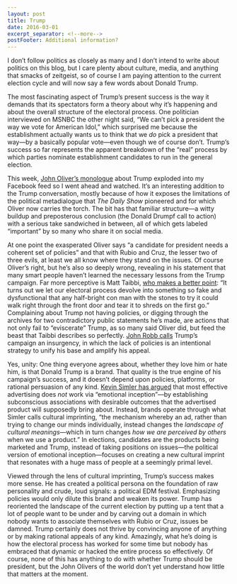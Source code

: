 ```yaml
---
layout: post
title: Trump
date: 2016-03-01
excerpt_separator: <!--more-->
postFooter: Additional information?
---
```


I don’t follow politics as closely as many and I don’t intend to write about politics on this blog, but I care plenty about culture, media, and anything that smacks of zeitgeist, so of course I am paying attention to the current election cycle and will now say a few words about Donald Trump.

The most fascinating aspect of Trump’s present success is the way it demands that its spectators form a theory about why it’s happening and about the overall structure of the electoral process. One politician interviewed on MSNBC the other night said, “We can’t pick a president the way we vote for American Idol,” which surprised me because the establishment actually wants us to think that we <em>do</em> pick a president that way—by a basically popular vote—even though we of course don’t. Trump’s success so far represents the apparent breakdown of the “real” process by which parties nominate establishment candidates to run in the general election.

This week, <a href="https://www.youtube.com/watch?v=DnpO_RTSNmQ">John Oliver’s monologue</a> about Trump exploded into my Facebook feed so I went ahead and watched. It’s an interesting addition to the Trump conversation, mostly because of how it exposes the limitations of the political metadialogue that <em>The Daily Show</em> pioneered and for which Oliver now carries the torch. The bit has that familiar structure—a witty buildup and preposterous conclusion (the Donald Drumpf call to action) with a serious take sandwiched in between, all of which gets labeled “important” by so many who share it on social media.

At one point the exasperated Oliver says “a candidate for president needs a coherent set of policies” and that with Rubio and Cruz, the lesser two of three evils, at least we all know where they stand on the issues. Of course Oliver’s right, but he’s also so deeply wrong, revealing in his statement that many smart people haven’t learned the necessary lessons from the Trump campaign. Far more perceptive is Matt Taibbi, <a href="http://www.rollingstone.com/politics/news/how-america-made-donald-trump-unstoppable-20160224">who makes a better point</a>: “It turns out we let our electoral process devolve into something so fake and dysfunctional that any half-bright con man with the stones to try it could walk right through the front door and tear it to shreds on the first go.” Complaining about Trump not having policies, or digging through the archives for two contradictory public statements he’s made, are actions that not only fail to “eviscerate” Trump, as so many said Oliver did, but feed the beast that Taibbi describes so perfectly. <a href="https://medium.com/@johnrobb/trump-s-insurgency-27cf64d0bce3#.t6c7mfo1r">John Robb calls</a> Trump’s campaign an insurgency, in which the lack of policies is an intentional strategy to unify his base and amplify his appeal.

Yes, unity: One thing everyone agrees about, whether they love him or hate him, is that Donald Trump is a brand. That quality is the true engine of his campaign’s success, and it doesn’t depend upon policies, platforms, or rational persuasion of any kind. <a href="http://www.meltingasphalt.com/ads-dont-work-that-way/">Kevin Simler has argued</a> that most effective advertising does <em>not </em>work via “emotional inception”—by establishing subconscious associations with desirable outcomes that the advertised product will supposedly bring about. Instead, brands operate through what Simler calls cultural imprinting, “the mechanism whereby an ad, rather than trying to change our minds individually, instead changes the <em>landscape of cultural meanings</em>—which in turn changes <em>how we are perceived by others</em> when we use a product.” In elections, candidates are the products being marketed and Trump, instead of taking positions on issues—the political version of emotional inception—focuses on creating a new cultural imprint that resonates with a huge mass of people at a seemingly primal level.

Viewed through the lens of cultural imprinting, Trump’s success makes more sense. He has created a political persona on the foundation of raw personality and crude, loud signals: a political EDM festival. Emphasizing policies would only dilute this brand and weaken its power. Trump has reoriented the landscape of the current election by putting up a tent that a lot of people want to be under and by carving out a domain in which nobody wants to associate themselves with Rubio or Cruz, issues be damned. Trump certainly does not thrive by convincing anyone of anything or by making rational appeals of any kind. Amazingly, what he’s doing is how the electoral process has worked for some time but nobody has embraced that dynamic or hacked the entire process so effectively. Of course, none of this has anything to do with whether Trump should be president, but the John Olivers of the world don’t yet understand how little that matters at the moment.